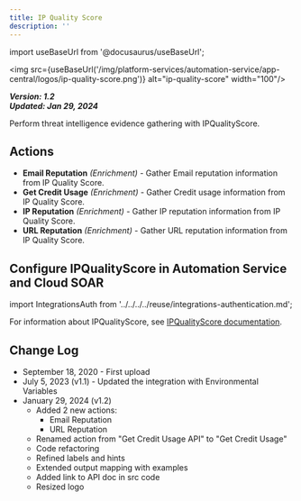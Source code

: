 ```yaml
---
title: IP Quality Score
description: ''
---
```

import useBaseUrl from '@docusaurus/useBaseUrl';

<img src={useBaseUrl('/img/platform-services/automation-service/app-central/logos/ip-quality-score.png')} alt="ip-quality-score" width="100"/>

***Version: 1.2  
Updated: Jan 29, 2024***

Perform threat intelligence evidence gathering with IPQualityScore.

## Actions

* **Email Reputation** *(Enrichment)* - Gather Email reputation information from IP Quality Score.
* **Get Credit Usage** *(Enrichment)* - Gather Credit usage information from IP Quality Score.
* **IP Reputation** *(Enrichment)* - Gather IP reputation information from IP Quality Score.
* **URL Reputation** *(Enrichment)* - Gather URL reputation information from IP Quality Score.

## Configure IPQualityScore in Automation Service and Cloud SOAR

import IntegrationsAuth from '../../../../reuse/integrations-authentication.md';

<IntegrationsAuth/>

For information about IPQualityScore, see [IPQualityScore documentation](https://www.ipqualityscore.com/documentation/overview).

## Change Log

* September 18, 2020 - First upload
* July 5, 2023 (v1.1) - Updated the integration with Environmental Variables
* January 29, 2024 (v1.2)
    * Added 2 new actions:
        * Email Reputation
        * URL Reputation
    * Renamed action from "Get Credit Usage API" to "Get Credit Usage"
    * Code refactoring
    * Refined labels and hints
    * Extended output mapping with examples
    * Added link to API doc in src code
    * Resized logo
